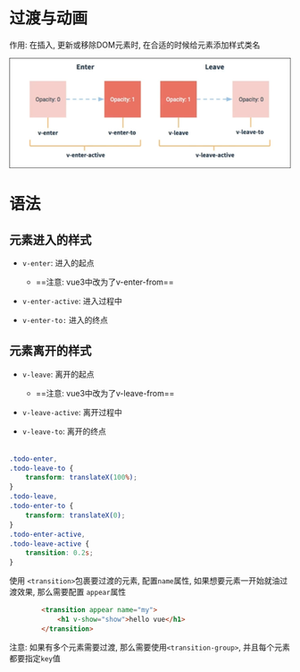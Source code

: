 # 过渡与动画

作用: 在插入, 更新或移除DOM元素时, 在合适的时候给元素添加样式类名

![Snipaste_2022-10-19_20-49-29](assets/Snipaste_2022-10-19_20-49-29-20221019204931-xzcb00j.png)​

# 语法

## 元素进入的样式

* ​`v-enter`​: 进入的起点

  * ==注意: vue3中改为了v-enter-from==
* ​`v-enter-active`​: 进入过程中
* ​`v-enter-to:`​ 进入的终点

## 元素离开的样式

* ​`v-leave`​: 离开的起点

  * ==注意: vue3中改为了v-leave-from==
* ​`v-leave-active`​: 离开过程中
* ​`v-leave-to`​: 离开的终点

```css

.todo-enter,
.todo-leave-to {
    transform: translateX(100%);
}
.todo-leave,
.todo-enter-to {
    transform: translateX(0);
}
.todo-enter-active,
.todo-leave-active {
    transition: 0.2s;
}
```

使用 `<transition>`​包裹要过渡的元素, 配置`name`​属性, 如果想要元素一开始就油过渡效果, 那么需要配置 `appear`​属性

```html
        <transition appear name="my">
            <h1 v-show="show">hello vue</h1>
        </transition>
```

注意: 如果有多个元素需要过渡, 那么需要使用`<transition-group>`​, 并且每个元素都要指定`key`​值

‍
